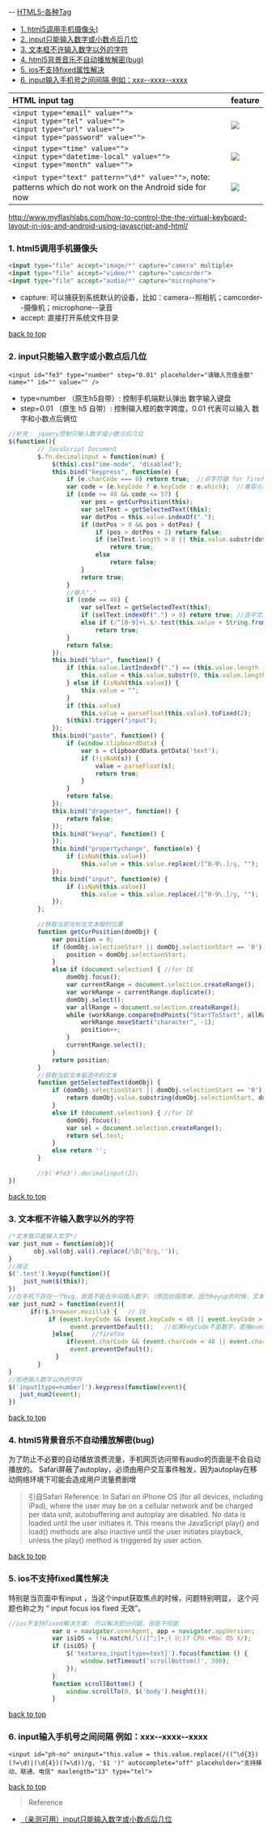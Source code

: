   -- [HTML5-各种Tag](#top)
  
  - [1. html5调用手机摄像头)](#html5调用手机摄像头)
  - [2. input只能输入数字或小数点后几位](#input只能输入数字或小数点后几位)
  - [3. 文本框不许输入数字以外的字符](#文本框不许输入数字以外的字符)
  - [4. html5背景音乐不自动播放解密(bug)](#html5背景音乐不自动播放解密)
  - [5. ios不支持fixed属性解决](#ios不支持fixed属性解决)
  - [6. input输入手机号之间间隔  例如：xxx--xxxx--xxxx](#input输入手机号之间间隔)

| HTML input tag | feature  |
| :------------- | :------------- |
|`<input type="email" value="">`<br>`<input type="tel" value="">`<br>`<input type="url" value="">`<br>`<input type="password" value="">`|![](https://i.imgur.com/tO7JNaj.jpg)|
|`<input type="time" value="">`<br>`<input type="datetime-local" value="">`<br>`<input type="month" value="">`|![](https://i.imgur.com/QvRMAfG.jpg)|
|`<input type="text" pattern="\d*" value="">`, note: patterns which do not work on the Android side for now|![](https://i.imgur.com/dVZUDTB.jpg)|

http://www.myflashlabs.com/how-to-control-the-the-virtual-keyboard-layout-in-ios-and-android-using-javascript-and-html/

<h3 id="html5调用手机摄像头">1. html5调用手机摄像头</h3>

```html
<input type="file" accept="image/*" capture="camera" multiple>
<input type="file" accept="video/*" capture="camcorder">
<input type="file" accept="audio/*" capture="microphone">
```

- capture: 可以捕获到系统默认的设备，比如：camera--照相机；camcorder--摄像机；microphone--录音
- accept: 直接打开系统文件目录

[back to top](#top)

<h3 id="input只能输入数字或小数点后几位">2. input只能输入数字或小数点后几位</h3>

`<input id="fe3" type="number" step="0.01" placeholder="请输入充值金额" name="" id="" value="" />`

- type=number （原生h5自带）: 控制手机端默认弹出 数字输入键盘
- step=0.01 （原生 h5 自带）: 控制输入框的数字跨度，0.01 代表可以输入 数字和小数点后俩位

```javascript
//补充： jquery控制只输入数字或小数点后几位
$(function(){
        // JavaScript Document
        $.fn.decimalinput = function(num) {
            $(this).css("ime-mode", "disabled");
            this.bind("keypress", function(e) {
                if (e.charCode === 0) return true;  //非字符键 for firefox
                var code = (e.keyCode ? e.keyCode : e.which);  //兼容火狐 IE
                if (code >= 48 && code <= 57) {
                    var pos = getCurPosition(this);
                    var selText = getSelectedText(this);
                    var dotPos = this.value.indexOf(".");
                    if (dotPos > 0 && pos > dotPos) {
                        if (pos > dotPos + 2) return false;
                        if (selText.length > 0 || this.value.substr(dotPos + 1).length < num)
                            return true;
                        else
                            return false;
                    }
                    return true;
                }
                //输入"."
                if (code == 46) {
                    var selText = getSelectedText(this);
                    if (selText.indexOf(".") > 0) return true; //选中文本包含"."
                    else if (/^[0-9]+\.$/.test(this.value + String.fromCharCode(code)))
                        return true;
                }
                return false;
            });
            this.bind("blur", function() {
                if (this.value.lastIndexOf(".") == (this.value.length - 1)) {
                    this.value = this.value.substr(0, this.value.length - 1);
                } else if (isNaN(this.value)) {
                    this.value = "";
                }
                if (this.value)
                    this.value = parseFloat(this.value).toFixed(2);
                $(this).trigger("input");
            });
            this.bind("paste", function() {
                if (window.clipboardData) {
                    var s = clipboardData.getData('text');
                    if (!isNaN(s)) {
                        value = parseFloat(s);
                        return true;
                    }
                }
                return false;
            });
            this.bind("dragenter", function() {
                return false;
            });
            this.bind("keyup", function() {
            });
            this.bind("propertychange", function(e) {
                if (isNaN(this.value))
                    this.value = this.value.replace(/[^0-9\.]/g, "");
            });
            this.bind("input", function(e) {
                if (isNaN(this.value))
                    this.value = this.value.replace(/[^0-9\.]/g, "");
            });
        };
         
        //获取当前光标在文本框的位置
        function getCurPosition(domObj) {
            var position = 0;
            if (domObj.selectionStart || domObj.selectionStart == '0') {
                position = domObj.selectionStart;
            }
            else if (document.selection) { //for IE
                domObj.focus();
                var currentRange = document.selection.createRange();
                var workRange = currentRange.duplicate();
                domObj.select();
                var allRange = document.selection.createRange();
                while (workRange.compareEndPoints("StartToStart", allRange) > 0) {
                    workRange.moveStart("character", -1);
                    position++;
                }
                currentRange.select();
            }
            return position;
        }
        //获取当前文本框选中的文本
        function getSelectedText(domObj) {
            if (domObj.selectionStart || domObj.selectionStart == '0') {
                return domObj.value.substring(domObj.selectionStart, domObj.selectionEnd);
            }
            else if (document.selection) { //for IE
                domObj.focus();
                var sel = document.selection.createRange();
                return sel.text;
            }
            else return '';
        }
       
        //$('#fe3').decimalinput(2);  
})
```

[back to top](#top)

<h3 id="文本框不许输入数字以外的字符">3. 文本框不许输入数字以外的字符</h3>

```javascript
/*文本框只能输入文字*/
var just_num = function(obj){
       obj.val(obj.val().replace(/\D|^0/g,''));
}
//用法
$('.test').keyup(function(){
    just_num($(this));
})
//在手机下存在一个bug，就是不能在中间插入数字，（原因也很简单，因为keyup的时候，文本执行了一次替换，所以光标就不在原来位置了）
var just_num2 = function(event){
      if(!$.browser.mozilla) {   // IE
           if (event.keyCode && (event.keyCode < 48 || event.keyCode > 57))
                 event.preventDefault();   //如果keyCode不是数字，直接event.preventDefault(); 禁用js原生事件
            }else{     //firefox
                if(event.charCode && (event.charCode < 48 || event.charCode > 57))
                 event.preventDefault();
             }
        }
}
//拒绝输入数字以外的字符
$('input[type=number]').keypress(function(event){
   just_num2(event);
})
```

[back to top](#top)

<h3 id="html5背景音乐不自动播放解密">4. html5背景音乐不自动播放解密(bug)</h3>

为了防止不必要的自动播放浪费流量，手机网页访问带有audio的页面是不会自动播放的。 Safari屏蔽了autoplay，必须由用户交互事件触发，因为autoplay在移动网络环境下可能会造成用户流量费剧增

> 引自Safari Reference:  In Safari on iPhone OS (for all devices, including iPad), where the user may be on a cellular network and be charged per data unit, autobuffering and autoplay are disabled. No data is loaded until the user initiates it. This means the JavaScript play() and load() methods
 are also inactive until the user initiates playback, unless the play() method is triggered by user action. 

[back to top](#top)

<h3 id="ios不支持fixed属性解决">5. ios不支持fixed属性解决</h3>

特别是当页面中有input ，当这个input获取焦点的时候，问题特别明显， 这个问题也称之为  “ input focus ios fixed 无效”。

```javascript
//ios不支持fixed解决方案: 可以解决部分问题，但是不彻底
            var u = navigator.userAgent, app = navigator.appVersion;
            var isiOS = !!u.match(/\(i[^;]+;( U;)? CPU.+Mac OS X/);     //ios终端
            if (isiOS) {
                $('textarea,input[type=text]').focus(function () {
                    window.setTimeout('scrollBottom()', 500);
                });
            }
            function scrollBottom() {
                window.scrollTo(0, $('body').height());
            }
```

[back to top](#top)

<h3 id="input输入手机号之间间隔">6. input输入手机号之间间隔  例如：xxx--xxxx--xxxx</h3>

`<input id="ph-no" oninput="this.value = this.value.replace(/((^\d{3})(?=\d)|(\d{4})(?=\d))/g, '$1 ')" autocomplete="off" placeholder="支持移动、联通、电信" maxlength="13" type="tel">`

[back to top](#top)

> Reference

- [（亲测可用）input只能输入数字或小数点后几位](#http://www.qdfuns.com/notes/26716/6ada0d47a845cc2f581bd85d28d270c9.html)
